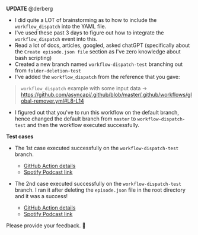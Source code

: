**UPDATE** @derberg 

- I did quite a LOT of brainstorming as to how to include the `workflow_dispatch` into the YAML file.
- I've used these past 3 days to figure out how to integrate the `workflow_dispatch` event into this.
- Read a lot of docs, articles, googled, asked chatGPT (specifically about the `Create episode.json file` section as I've zero knowledge about bash scripting)
- Created a new branch named `workflow-dispatch-test` branching out from `folder-deletion-test`
- I've added the `workflow_dispatch` from the reference that you gave:
> `workflow_dispatch` example with some input data -> https://github.com/asyncapi/.github/blob/master/.github/workflows/global-remover.yml#L8-L14

- I figured out that you've to run this workflow on the default branch, hence changed the default branch from `master` to `workflow-dispatch-test` and then the workflow executed successfully.

**Test cases**

- The 1st case executed successfully on the `workflow-dispatch-test` branch.
  - [GitHub Action details](https://github.com/AnimeshKumar923/asyncapi-community/actions/runs/5627376693)
  - [Spotify Podcast link](https://podcasters.spotify.com/pod/show/animeshkumar923/episodes/Spec-3-0-Docs-July-20th-2023-e277m9b)

- The 2nd case executed successfully on the `workflow-dispatch-test` branch. I ran it after deleting the `episode.json` file in the root directory and it was a success!
  - [GitHub Action details](https://github.com/AnimeshKumar923/asyncapi-community/actions/runs/5627475072/job/15250047131)
  - [Spotify Podcast link](https://podcasters.spotify.com/pod/show/animeshkumar923/episodes/What-is-AsyncAPI-e277mh0)


Please provide your feedback. :pray: